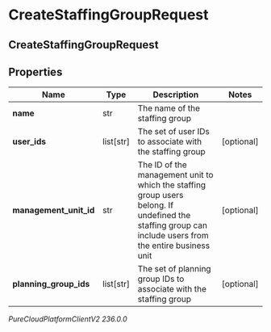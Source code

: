 # CreateStaffingGroupRequest

## CreateStaffingGroupRequest

## Properties

|Name | Type | Description | Notes|
|------------ | ------------- | ------------- | -------------|
| **name** | str | The name of the staffing group | |
| **user_ids** | list[str] | The set of user IDs to associate with the staffing group | [optional] |
| **management_unit_id** | str | The ID of the management unit to which the staffing group users belong. If undefined the staffing group can include users from the entire business unit | [optional] |
| **planning_group_ids** | list[str] | The set of planning group IDs to associate with the staffing group | [optional] |



_PureCloudPlatformClientV2 236.0.0_
